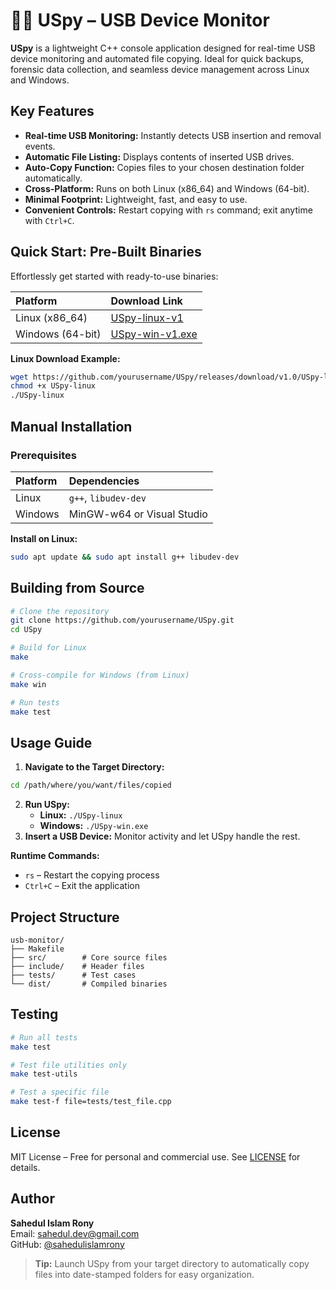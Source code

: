 # 🕵️‍♂️ USpy – USB Device Monitor

**USpy** is a  lightweight C++ console application designed for real-time USB device monitoring and automated file copying. Ideal for quick backups, forensic data collection, and seamless device management across Linux and Windows.

## Key Features

- **Real-time USB Monitoring:** Instantly detects USB insertion and removal events.
- **Automatic File Listing:** Displays contents of inserted USB drives.
- **Auto-Copy Function:** Copies files to your chosen destination folder automatically.
- **Cross-Platform:** Runs on both Linux (x86_64) and Windows (64-bit).
- **Minimal Footprint:** Lightweight, fast, and easy to use.
- **Convenient Controls:** Restart copying with `rs` command; exit anytime with `Ctrl+C`.


## Quick Start: Pre-Built Binaries

Effortlessly get started with ready-to-use binaries:


| Platform | Download Link |
| :-- | :-- |
| Linux (x86_64) | [USpy-linux-v1](https://github.com/yourusername/USpy/releases/download/v1.0.1/USpy-linux) |
| Windows (64-bit) | [USpy-win-v1.exe](https://github.com/yourusername/USpy/releases/download/v1.0.1/USpy-win.exe) |

**Linux Download Example:**

```bash
wget https://github.com/yourusername/USpy/releases/download/v1.0/USpy-linux
chmod +x USpy-linux
./USpy-linux
```


## Manual Installation

### Prerequisites

| Platform | Dependencies |
| :-- | :-- |
| Linux | `g++`, `libudev-dev` |
| Windows | MinGW-w64 or Visual Studio |

**Install on Linux:**

```bash
sudo apt update && sudo apt install g++ libudev-dev
```


## Building from Source

```bash
# Clone the repository
git clone https://github.com/yourusername/USpy.git
cd USpy

# Build for Linux
make

# Cross-compile for Windows (from Linux)
make win

# Run tests
make test
```


## Usage Guide

1. **Navigate to the Target Directory:**

```bash
cd /path/where/you/want/files/copied
```

2. **Run USpy:**
    - **Linux:** `./USpy-linux`
    - **Windows:** `./USpy-win.exe`
3. **Insert a USB Device:** Monitor activity and let USpy handle the rest.

**Runtime Commands:**

- `rs` – Restart the copying process
- `Ctrl+C` – Exit the application


## Project Structure

```
usb-monitor/
├── Makefile
├── src/        # Core source files
├── include/    # Header files
├── tests/      # Test cases
└── dist/       # Compiled binaries
```


## Testing

```bash
# Run all tests
make test

# Test file utilities only
make test-utils

# Test a specific file
make test-f file=tests/test_file.cpp
```


## License

MIT License – Free for personal and commercial use. See [LICENSE](LICENSE) for details.

## Author

**Sahedul Islam Rony** <br/>
Email: sahedul.dev@gmail.com <br/>
GitHub: [@sahedulislamrony](https://github.com/sahedulislamrony)

> **Tip:** Launch USpy from your target directory to automatically copy files into date-stamped folders for easy organization.
